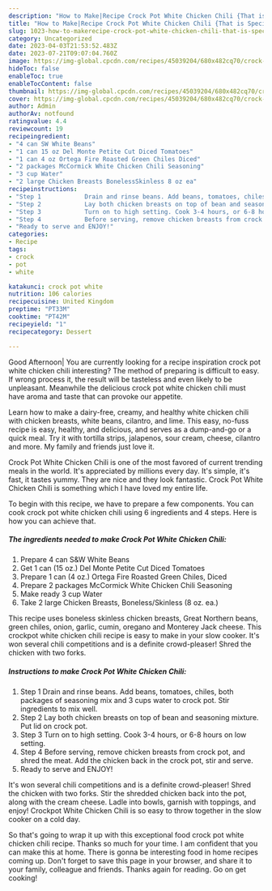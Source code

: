 ```yaml
---
description: "How to Make|Recipe Crock Pot White Chicken Chili {That is Special"
title: "How to Make|Recipe Crock Pot White Chicken Chili {That is Special"
slug: 1023-how-to-makerecipe-crock-pot-white-chicken-chili-that-is-special
category: Uncategorized
date: 2023-04-03T21:53:52.483Z
date: 2023-07-21T09:07:04.760Z
image: https://img-global.cpcdn.com/recipes/45039204/680x482cq70/crock-pot-white-chicken-chili-recipe-main-photo.jpg
hideToc: false
enableToc: true
enableTocContent: false
thumbnail: https://img-global.cpcdn.com/recipes/45039204/680x482cq70/crock-pot-white-chicken-chili-recipe-main-photo.jpg
cover: https://img-global.cpcdn.com/recipes/45039204/680x482cq70/crock-pot-white-chicken-chili-recipe-main-photo.jpg
author: Admin
authorAv: notfound
ratingvalue: 4.4
reviewcount: 19
recipeingredient:
- "4 can SW White Beans"
- "1 can 15 oz Del Monte Petite Cut Diced Tomatoes"
- "1 can 4 oz Ortega Fire Roasted Green Chiles Diced"
- "2 packages McCormick White Chicken Chili Seasoning"
- "3 cup Water"
- "2 large Chicken Breasts BonelessSkinless 8 oz ea"
recipeinstructions:
- "Step 1            Drain and rinse beans. Add beans, tomatoes, chiles, both packages of seasoning mix and 3 cups water to crock pot. Stir ingredients to mix well."
- "Step 2            Lay both chicken breasts on top of bean and seasoning mixture. Put lid on crock pot."
- "Step 3            Turn on to high setting. Cook 3-4 hours, or 6-8 hours on low setting."
- "Step 4            Before serving, remove chicken breasts from crock pot, and shred the meat. Add the chicken back in the crock pot, stir and serve."
- "Ready to serve and ENJOY!"
categories:
- Recipe
tags:
- crock
- pot
- white

katakunci: crock pot white 
nutrition: 106 calories
recipecuisine: United Kingdom
preptime: "PT33M"
cooktime: "PT42M"
recipeyield: "1"
recipecategory: Dessert

---
```



Good Afternoon| You are currently looking for a recipe inspiration crock pot white chicken chili interesting? The method of preparing is difficult to easy. If wrong process it, the result will be tasteless and even likely to be unpleasant. Meanwhile the delicious crock pot white chicken chili must have aroma and taste that can provoke our appetite.





Learn how to make a dairy-free, creamy, and healthy white chicken chili with chicken breasts, white beans, cilantro, and lime. This easy, no-fuss recipe is easy, healthy, and delicious, and serves as a dump-and-go or a quick meal. Try it with tortilla strips, jalapenos, sour cream, cheese, cilantro and more. My family and friends just love it.

Crock Pot White Chicken Chili is one of the most favored of current trending meals in the world. It's appreciated by millions every day. It's simple, it's fast, it tastes yummy. They are nice and they look fantastic. Crock Pot White Chicken Chili is something which I have loved my entire life.


To begin with this recipe, we have to prepare a few components. You can cook crock pot white chicken chili using 6 ingredients and 4 steps. Here is how you can achieve that.

<!--inarticleads1-->

##### The ingredients needed to make Crock Pot White Chicken Chili:

1. Prepare 4 can S&amp;W White Beans
1. Get 1 can (15 oz.) Del Monte Petite Cut Diced Tomatoes
1. Prepare 1 can (4 oz.) Ortega Fire Roasted Green Chiles, Diced
1. Prepare 2 packages McCormick White Chicken Chili Seasoning
1. Make ready 3 cup Water
1. Take 2 large Chicken Breasts, Boneless/Skinless (8 oz. ea.)


This recipe uses boneless skinless chicken breasts, Great Northern beans, green chiles, onion, garlic, cumin, oregano and Monterey Jack cheese. This crockpot white chicken chili recipe is easy to make in your slow cooker. It&#39;s won several chili competitions and is a definite crowd-pleaser! Shred the chicken with two forks. 

<!--inarticleads2-->

##### Instructions to make Crock Pot White Chicken Chili:

1. Step 1            Drain and rinse beans. Add beans, tomatoes, chiles, both packages of seasoning mix and 3 cups water to crock pot. Stir ingredients to mix well.
1. Step 2            Lay both chicken breasts on top of bean and seasoning mixture. Put lid on crock pot.
1. Step 3            Turn on to high setting. Cook 3-4 hours, or 6-8 hours on low setting.
1. Step 4            Before serving, remove chicken breasts from crock pot, and shred the meat. Add the chicken back in the crock pot, stir and serve.
1. Ready to serve and ENJOY!

It&#39;s won several chili competitions and is a definite crowd-pleaser! Shred the chicken with two forks. Stir the shredded chicken back into the pot, along with the cream cheese. Ladle into bowls, garnish with toppings, and enjoy! Crockpot White Chicken Chili is so easy to throw together in the slow cooker on a cold day. 

So that's going to wrap it up with this exceptional food crock pot white chicken chili recipe. Thanks so much for your time. I am confident that you can make this at home. There is gonna be interesting food in home recipes coming up. Don't forget to save this page in your browser, and share it to your family, colleague and friends. Thanks again for reading. Go on get cooking!
